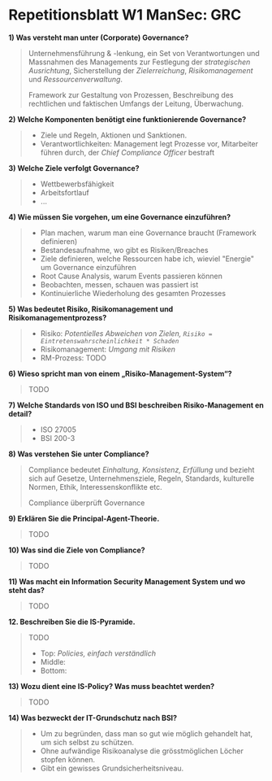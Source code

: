 # Repetitionsblatt W1 ManSec: GRC

**1) Was versteht man unter (Corporate) Governance?**

> Unternehmensführung & -lenkung, ein Set von Verantwortungen und Massnahmen des Managements zur Festlegung der _strategischen Ausrichtung_, Sicherstellung der _Zielerreichung_, _Risikomanagement_ und _Ressourcenverwaltung_.
>
>Framework zur Gestaltung von Prozessen, Beschreibung des rechtlichen und faktischen Umfangs der Leitung, Überwachung.

**2) Welche Komponenten benötigt eine funktionierende Governance?**

> * Ziele und Regeln, Aktionen und Sanktionen.
> * Verantwortlichkeiten: Management legt Prozesse vor, Mitarbeiter führen durch, der _Chief Compliance Officer_ bestraft

**3) Welche Ziele verfolgt Governance?**

> * Wettbewerbsfähigkeit
> * Arbeitsfortlauf
> * ...

**4) Wie müssen Sie vorgehen, um eine Governance einzuführen?**

> * Plan machen, warum man eine Governance braucht (Framework definieren)
> * Bestandesaufnahme, wo gibt es Risiken/Breaches
> * Ziele definieren, welche Ressourcen habe ich, wieviel "Energie" um Governance einzuführen
> * Root Cause Analysis, warum Events passieren können
> * Beobachten, messen, schauen was passiert ist
> * Kontinuierliche Wiederholung des gesamten Prozesses

**5) Was bedeutet Risiko, Risikomanagement und Risikomanagementprozess?**

> * Risiko: _Potentielles Abweichen von Zielen, `Risiko = Eintretenswahrscheinlichkeit * Schaden`_
> * Risikomanagement: _Umgang mit Risiken_
> * RM-Prozess: TODO

**6) Wieso spricht man von einem „Risiko-Management-System“?**

> TODO

**7) Welche Standards von ISO und BSI beschreiben Risiko-Management en detail?**

> * ISO 27005
> * BSI 200-3

**8) Was verstehen Sie unter Compliance?**

> Compliance bedeutet _Einhaltung, Konsistenz, Erfüllung_ und bezieht sich auf Gesetze, Unternehmensziele, Regeln, Standards, kulturelle Normen, Ethik, Interessenskonflikte etc.
>
> Compliance überprüft Governance

**9) Erklären Sie die Principal-Agent-Theorie.**

> TODO

**10) Was sind die Ziele von Compliance?**

> TODO

**11) Was macht ein Information Security Management System und wo steht das?**

> TODO

**12. Beschreiben Sie die IS-Pyramide.**

> TODO
>
> * Top: _Policies, einfach verständlich_
> * Middle:
> * Bottom:

**13) Wozu dient eine IS-Policy? Was muss beachtet werden?**

> TODO

**14) Was bezweckt der IT-Grundschutz nach BSI?**

> * Um zu begründen, dass man so gut wie möglich gehandelt hat, um sich selbst zu schützen.
> * Ohne aufwändige Risikoanalyse die grösstmöglichen Löcher stopfen können. 
> * Gibt ein gewisses Grundsicherheitsniveau.

